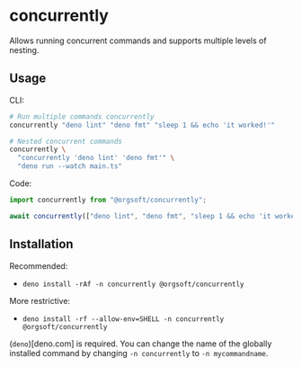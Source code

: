 # concurrently

Allows running concurrent commands and supports multiple levels of nesting.

## Usage

CLI:

```bash
# Run multiple commands concurrently
concurrently "deno lint" "deno fmt" "sleep 1 && echo 'it worked!'"

# Nested concurrent commands
concurrently \
  "concurrently 'deno lint' 'deno fmt'" \
  "deno run --watch main.ts"
```

Code:

```ts
import concurrently from "@orgsoft/concurrently";

await concurrently(["deno lint", "deno fmt", "sleep 1 && echo 'it worked!'"]);
```

## Installation

Recommended:

- `deno install -rAf -n concurrently @orgsoft/concurrently`

More restrictive:

- `deno install -rf --allow-env=SHELL -n concurrently @orgsoft/concurrently`

(`deno`)[deno.com] is required. You can change the name of the globally installed command by changing `-n concurrently` to `-n mycommandname`.